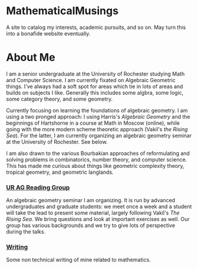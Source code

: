 # MathematicalMusings
A site to catalog my interests, academic pursuits, and so on. May turn this into a bonafide website eventually.

# About Me
I am a senior undergraduate at the University of Rochester studying Math and Computer Science. I am currently fixated on Algebraic Geometric things. I've always had a soft spot for areas which tie in lots of areas and builds on subjects I like. Generally this includes some algbra, some logic, some category theory, and some geometry. 

Currently focusing on learning the foundations of algebraic geometry. I am using a two pronged approach: I using Harris's *Algebraic Geometry* and the beginnings of Hartshorne in a course at Math in Moscow (online), while going with the more modern scheme theoretic approach (Vakil's *the Rising Sea*). For the latter, I am currently organizing an algebraic geometry seminar at the University of Rochester. See below. 

I am also drawn to the various Bourbakian approaches of reformulating and solving problems in combinatorics, number theory, and computer science. This has made me curious about things like geometric complexity theory, tropical geometry, and geometric langlands. 

### [UR AG Reading Group](https://github.com/toraOzawa/URAGReadingGroup/)
An algebraic geometry seminar I am organizing. It is run by advanced undergraduates and graduate students: we meet once a week and a student will take the lead to present some material, largely following Vakil's *The Rising Sea*. We bring questions and look at important exercises as well. Our group has various backgrounds and we try to give lots of perspective during the talks. 


### [Writing](Writing) 
Some non technical writing of mine related to mathematics. 
